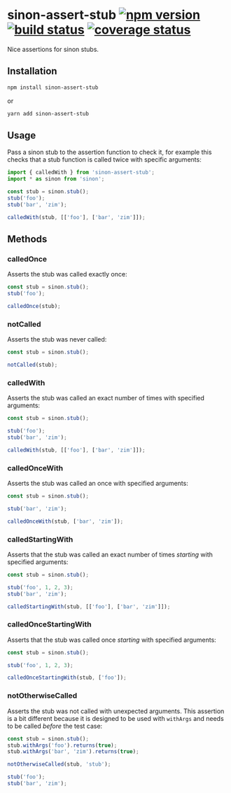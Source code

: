 # sinon-assert-stub [![npm version][npm-badge]][npm-url] [![build status][circle-badge]][circle-url] [![coverage status][coverage-badge]][coverage-url]

Nice assertions for sinon stubs.

## Installation

```bash
npm install sinon-assert-stub
```
or
```bash
yarn add sinon-assert-stub
```

## Usage

Pass a sinon stub to the assertion function to check it, for example this checks that a stub function is called twice with specific arguments:

```js
import { calledWith } from 'sinon-assert-stub';
import * as sinon from 'sinon';

const stub = sinon.stub();
stub('foo');
stub('bar', 'zim');

calledWith(stub, [['foo'], ['bar', 'zim']]);
```

## Methods

### calledOnce

Asserts the stub was called exactly once:

```js
const stub = sinon.stub();
stub('foo');

calledOnce(stub);
```

### notCalled

Asserts the stub was never called:

```js
const stub = sinon.stub();

notCalled(stub);
```

### calledWith

Asserts the stub was called an exact number of times with specified arguments:

```js
const stub = sinon.stub();

stub('foo');
stub('bar', 'zim');

calledWith(stub, [['foo'], ['bar', 'zim']]);
```

### calledOnceWith

Asserts the stub was called an once with specified arguments:

```js
const stub = sinon.stub();

stub('bar', 'zim');

calledOnceWith(stub, ['bar', 'zim']);
```

### calledStartingWith

Asserts that the stub was called an exact number of times _starting_ with specified arguments:

```js
const stub = sinon.stub();

stub('foo', 1, 2, 3);
stub('bar', 'zim');

calledStartingWith(stub, [['foo'], ['bar', 'zim']]);
```

### calledOnceStartingWith

Asserts that the stub was called once _starting_ with specified arguments:

```js
const stub = sinon.stub();

stub('foo', 1, 2, 3);

calledOnceStartingWith(stub, ['foo']);
```

### notOtherwiseCalled

Asserts the stub was not called with unexpected arguments. This assertion is a bit different because it is designed to be used with `withArgs` and needs to be called _before_ the test case:

```js
const stub = sinon.stub();
stub.withArgs('foo').returns(true);
stub.withArgs('bar', 'zim').returns(true);

notOtherwiseCalled(stub, 'stub');

stub('foo');
stub('bar', 'zim');
```


[npm-badge]: https://badge.fury.io/js/sinon-assert-stub.svg
[npm-url]: https://www.npmjs.com/package/sinon-assert-stub

[circle-badge]: https://circleci.com/gh/peterjwest/sinon-assert-stub.svg?style=shield
[circle-url]: https://circleci.com/gh/peterjwest/sinon-assert-stub

[coverage-badge]: https://coveralls.io/repos/peterjwest/sinon-assert-stub/badge.svg?branch=master&service=github
[coverage-url]: https://coveralls.io/github/peterjwest/sinon-assert-stub?branch=master

